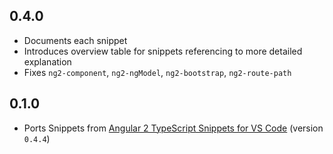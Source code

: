 ## 0.4.0

- Documents each snippet
- Introduces overview table for snippets referencing to more detailed explanation
- Fixes `ng2-component`, `ng2-ngModel`, `ng2-bootstrap`, `ng2-route-path`

## 0.1.0

- Ports Snippets from [Angular 2 TypeScript Snippets for VS Code](https://github.com/johnpapa/vscode-angular2-snippets) (version `0.4.4`)
